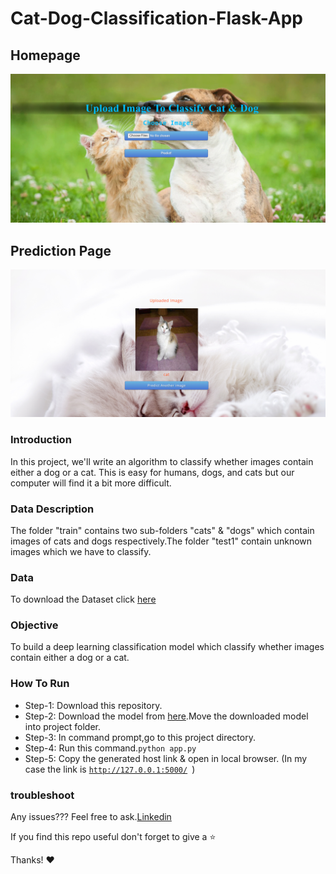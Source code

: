 # Cat-Dog-Classification-Flask-App
## Homepage
<img src="homepage.png" >

## Prediction Page
<img src="prediction_page.png" >

### Introduction
In this project, we'll write an algorithm to classify whether images contain either a dog or a cat.  This is easy for humans, dogs, and cats but our computer will find it a bit more difficult.
### Data Description
The folder "train" contains two sub-folders "cats" & "dogs" which contain images of cats and dogs respectively.The folder "test1" contain unknown images which we have to classify.
### Data
To download the Dataset click [here](https://www.kaggle.com/c/dogs-vs-cats/data)
### Objective
To build a deep learning classification model which classify whether images contain either a dog or a cat.
### How To Run
- Step-1: Download this repository.
- Step-2: Download the model from [here](https://drive.google.com/file/d/1dVgI5xM9quI8ua8OpFwkpxLZmzcf3sfE/view?usp=sharing).Move the downloaded model into project folder.
- Step-3: In command prompt,go to this project directory.
- Step-4: Run this command.<code>python app.py</code>
- Step-5: Copy the generated host link & open in local browser.
        (In my case the link is <code>http://127.0.0.1:5000/ </code>)
### troubleshoot
Any issues??? Feel free to ask.[Linkedin](https://www.linkedin.com/in/sidharth178/)
 
If you find this repo useful don't forget to give a ⭐ 

Thanks! ❤️
